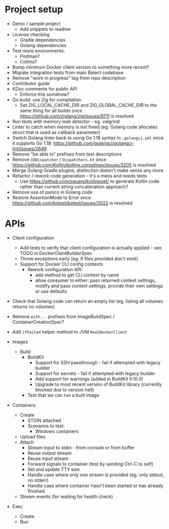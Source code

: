 # Project setup

* Demo / sample project
  * Add snippets to readme
* License checking
  * Gradle dependencies
  * Golang dependencies
* Test more environments:
  * Podman?
  * Colima?
* Bump minimum Docker client version to something more recent?
* Migrate integration tests from main Batect codebase
* Remove "work in progress" tag from repo description
* Contributor guide
* KDoc comments for public API
  * Enforce this somehow?
* Go build: use Zig for compilation
  * Set ZIG_LOCAL_CACHE_DIR and ZIG_GLOBAL_CACHE_DIR to the same thing for all builds once https://github.com/ziglang/zig/issues/9711 is resolved
* Run tests with memory leak detector - eg. valgrind
* Linter to catch when memory is not freed (eg. Golang code allocates struct that is used as callback parameter)
* Switch Golang linter back to using Go 1.18 syntax in `.golangci.yml` once it supports Go 1.18: https://github.com/golangci/golangci-lint/issues/2649
* Remove "be able to" prefixes from test descriptions
* Remove `IODispatcher` / `Dispatchers.kt` once https://github.com/Kotlin/kotlinx.coroutines/issues/3205 is resolved
* Merge Golang Gradle plugins, distinction doesn't make sense any more
* Refactor / rework code generation - it's a mess and needs tests
  * Use https://github.com/square/kotlinpoet/ to generate Kotlin code rather than current string concatenation approach?
* Remove use of panics in Golang code
* Restore AssertionMode to Error once https://github.com/kotest/kotest/issues/3022 is resolved

# APIs

* Client configuration
  * Add tests to verify that client configuration is actually applied - see TODO in DockerClientBuilderSpec
  * Throw exceptions early (eg. if files provided don't exist)
  * Support for Docker CLI config contexts
    * Rework configuration API:
      * add method to get CLI context by name
      * allow consumer to either: pass returned context settings, modify and pass context settings, provide their own settings or use defaults

* Check that Golang code can return an empty list (eg. listing all volumes returns no volumes)

* Remove `with...` prefixes from ImageBuildSpec / ContainerCreationSpec?
* Add `ifFailed` helper method to JVM `RealDockerClient`

* Images
  * Build
    * BuildKit
      * Support for SSH passthrough - fail if attempted with legacy builder
      * Support for secrets - fail if attempted with legacy builder
      * Add support for warnings (added in BuildKit 0.10.0)
      * Upgrade to most recent version of BuildKit library (currently blocked due to version hell)
    * Test that we can run a built image
* Containers
  * Create
    * STDIN attached
    * Scenarios to test:
      * Windows containers
  * Upload files
  * Attach
    * Stream input to stdin - from console or from buffer
    * Reuse output stream
    * Reuse input stream
    * Forward signals to container (test by sending Ctrl-C to self)
    * Set and update TTY size
    * Handle case where only one stream is provided (eg. only stdout, no stderr)
    * Handle case where container hasn't been started or has already finished
  * Stream events (for waiting for health check)
* Exec
  * Create
  * Run

